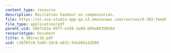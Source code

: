 ```yaml
---
content_type: resource
description: Recitation handout on compensation.
file: https://ol-ocw-studio-app-qa.s3.amazonaws.com/courses/6-302-feedback-systems-spring-2007/c36707c05a852dc6a8315da202a1d20d_6_302rec16.pdf
file_type: application/pdf
parent_uid: 5667c63a-09ff-e158-1e89-d49a0035050d
resourcetype: Document
title: 6_302rec16.pdf
uid: c36707c0-5a85-2dc6-a831-5da202a1d20d
---
```

